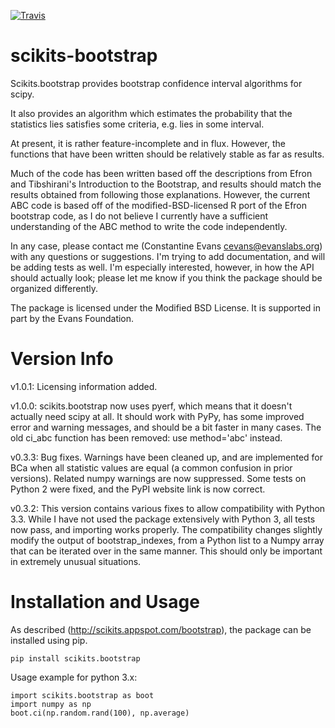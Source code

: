 [![Travis](https://travis-ci.org/cgevans/scikits-bootstrap.svg?branch=master)](https://travis-ci.org/cgevans/scikits-bootstrap)

scikits-bootstrap
=================

Scikits.bootstrap provides bootstrap confidence interval algorithms for scipy.

It also provides an algorithm which estimates the probability that the statistics
lies satisfies some criteria, e.g. lies in some interval.

At present, it is rather feature-incomplete and in flux. However, the functions
that have been written should be relatively stable as far as results.

Much of the code has been written based off the descriptions from Efron and
Tibshirani's Introduction to the Bootstrap, and results should match the results
obtained from following those explanations. However, the current ABC code is
based off of the modified-BSD-licensed R port of the Efron bootstrap code, as
I do not believe I currently have a sufficient understanding of the ABC method
to write the code independently.

In any case, please contact me (Constantine Evans <cevans@evanslabs.org>) with
any questions or suggestions. I'm trying to add documentation, and will
be adding tests as well. I'm especially interested, however, in how the API
should actually look; please let me know if you think the package should be
organized differently.

The package is licensed under the Modified BSD License. It is supported in part
by the Evans Foundation.

Version Info
============

v1.0.1: Licensing information added.

v1.0.0: scikits.bootstrap now uses pyerf, which means that it doesn't actually
        need scipy at all.  It should work with PyPy, has some improved error
		and warning messages, and should be a bit faster in many cases.  The old
		ci_abc function has been removed: use method='abc' instead.

v0.3.3: Bug fixes.  Warnings have been cleaned up, and are implemented for BCa
        when all statistic values are equal (a common confusion in prior versions).
		Related numpy warnings are now suppressed.  Some tests on Python 2 were
		fixed, and the PyPI website link is now correct.

v0.3.2: This version contains various fixes to allow compatibility with Python
        3.3. While I have not used the package extensively with Python 3, all
        tests now pass, and importing works properly. The compatibility changes
        slightly modify the output of bootstrap_indexes, from a Python list to
        a Numpy array that can be iterated over in the same manner. This should
        only be important in extremely unusual situations.



Installation and Usage
======================
As described (<http://scikits.appspot.com/bootstrap>), the package can be installed using pip.

`pip install scikits.bootstrap`

Usage example for python 3.x:

```
import scikits.bootstrap as boot
import numpy as np
boot.ci(np.random.rand(100), np.average)
```
